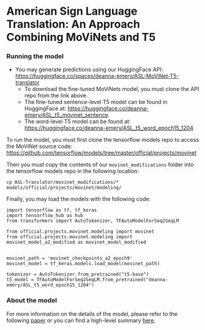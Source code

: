 # American Sign Language Translation: An Approach Combining MoViNets and T5

### Running the model

- You may generate predictions using our HuggingFace API: https://huggingface.co/spaces/deanna-emery/ASL-MoViNet-T5-translator
    - To download the fine-tuned MoViNets model, you must clone the API repo from the link above.
    - The fine-tuned sentence-level T5 model can be found in HuggingFace at: https://huggingface.co/deanna-emery/ASL_t5_movinet_sentence
    - The word-level T5 model can be found at: https://huggingface.co/deanna-emery/ASL_t5_word_epoch15_1204

To run the model, you must first clone the tensorflow models repo to access the MoViNet source code: https://github.com/tensorflow/models/tree/master/official/projects/movinet

Then you must copy the contents of our `movinet_modifications` folder into the tensorflow models repo in the following location:
```
cp ASL-Translator/movinet_modifications/* models/official/projects/movinet/modeling/
```

Finally, you may load the models with the following code:

```
import tensorflow as tf, tf_keras
import tensorflow_hub as hub
from transformers import AutoTokenizer, TFAutoModelForSeq2SeqLM

from official.projects.movinet.modeling import movinet
from official.projects.movinet.modeling import movinet_model_a2_modified as movinet_model_modified


movinet_path = 'movinet_checkpoints_a2_epoch9'
movinet_model = tf_keras.models.load_model(movinet_path)

tokenizer = AutoTokenizer.from_pretrained("t5-base")
t5_model = TFAutoModelForSeq2SeqLM.from_pretrained("deanna-emery/ASL_t5_word_epoch15_1204")
```


### About the model

For more information on the details of the model, please refer to the following [paper](https://github.com/deanna-emery/ASL-Translator/blob/9b000d39ef8d35c8334941c97d620005bd8c6f62/American_Sign_Language_Translation.pdf) or you can find a high-level summary [here](https://www.ischool.berkeley.edu/projects/2023/signsense-american-sign-language-translation).